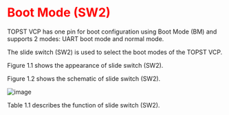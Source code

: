 <h1 style="color:red">
  Boot Mode (SW2)
</h1>


TOPST VCP has one pin for boot configuration using Boot Mode (BM) and supports 2 modes:
UART boot mode and normal mode.

The slide switch (SW2) is used to select the boot modes of the TOPST VCP.

Figure 1.1 shows the appearance of slide switch (SW2).

Figure 1.2 shows the schematic of slide switch (SW2).

![image](https://github.com/Topst-Dev/Documentation/assets/161264431/b76f8e31-4009-43d3-87d6-08354be1565c)

Table 1.1 describes the function of slide switch (SW2).

